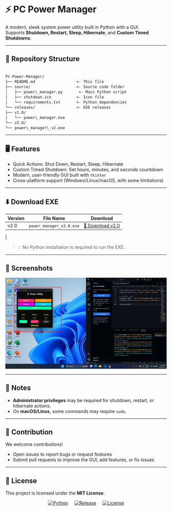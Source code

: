 
# ⚡ PC Power Manager

A modern, sleek system power utility built in Python with a GUI.  
Supports **Shutdown, Restart, Sleep, Hibernate**, and **Custom Timed Shutdowns**.

---

## 📂 Repository Structure

```

PC-Power-Manager/
├── README.md                  <- This file
├── source/                    <- Source code folder
│   ├── power\_manager.py       <- Main Python script
│   ├── shutdown.ico           <- Icon file
│   └── requirements.txt       <- Python dependencies
└── releases/                  <- EXE releases
├── v1.0/
│   └── power\_manager.exe
└── v2.0/
└── power\_manager\_v2.exe

```

---

## 🖥 Features

- Quick Actions: Shut Down, Restart, Sleep, Hibernate  
- Custom Timed Shutdown: Set hours, minutes, and seconds countdown  
- Modern, user-friendly GUI built with `tkinter`  
- Cross-platform support (Windows/Linux/macOS, with some limitations)  

---

## ⬇️ Download EXE

| Version | File Name | Download |
|---------|-----------|---------|
| v2.0    | `power_manager_v2.0.exe`       | [💾 Download v2.0](https://github.com/shawnazd/PC-Power-Manager/releases/download/v2.0/power_manager_v2.0.exe)
 |


> 💡 No Python installation is required to run the EXE.

---

## 📸 Screenshots

![Main Window](screenshots/main_window_v2.0.jpg)  

---

## 📌 Notes

- **Administrator privileges** may be required for shutdown, restart, or hibernate actions.  
- On **macOS/Linux**, some commands may require `sudo`.  

---

## 📝 Contribution

We welcome contributions!  

- Open issues to report bugs or request features  
- Submit pull requests to improve the GUI, add features, or fix issues  

---
## 📄 License

This project is licensed under the **MIT License**.  

<p align="center">
  <a href="https://www.python.org/"><img src="https://img.shields.io/badge/Python-3.13-blue" alt="Python"></a> &nbsp;&nbsp;&nbsp;
  <a href="releases/v2.0/power_manager_v2.exe"><img src="https://img.shields.io/badge/Release-v2.0-green" alt="Release"></a> &nbsp;&nbsp;&nbsp;
  <a href="LICENSE"><img src="https://img.shields.io/badge/License-MIT-yellow" alt="License"></a>
</p>

